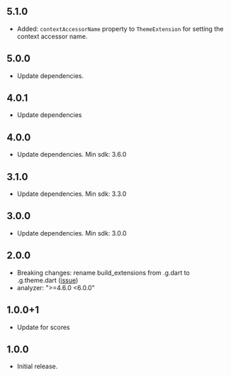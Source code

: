 ## 5.1.0

- Added: `contextAccessorName` property to `ThemeExtension` for setting the context accessor name.

## 5.0.0

* Update dependencies.

## 4.0.1

* Update dependencies

## 4.0.0

* Update dependencies. Min sdk: 3.6.0

## 3.1.0

* Update dependencies. Min sdk: 3.3.0

## 3.0.0

* Update dependencies. Min sdk: 3.0.0

## 2.0.0

* Breaking changes: rename build_extensions from .g.dart to .g.theme.dart ([issue](https://github.com/pro100andrey/theme_extensions_builder/issues/2))
* analyzer: ">=4.6.0 <6.0.0"

## 1.0.0+1

* Update for scores

## 1.0.0

* Initial release.
